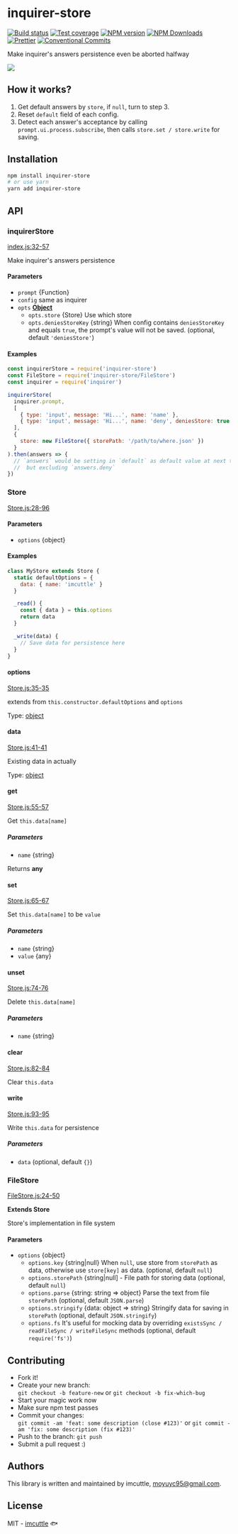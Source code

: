# inquirer-store

[![Build status](https://img.shields.io/travis/imcuttle/inquirer-store/master.svg?style=flat-square)](https://travis-ci.org/imcuttle/inquirer-store)
[![Test coverage](https://img.shields.io/codecov/c/github/imcuttle/inquirer-store.svg?style=flat-square)](https://codecov.io/github/imcuttle/inquirer-store?branch=master)
[![NPM version](https://img.shields.io/npm/v/inquirer-store.svg?style=flat-square)](https://www.npmjs.com/package/inquirer-store)
[![NPM Downloads](https://img.shields.io/npm/dm/inquirer-store.svg?style=flat-square&maxAge=43200)](https://www.npmjs.com/package/inquirer-store)
[![Prettier](https://img.shields.io/badge/code_style-prettier-ff69b4.svg?style=flat-square)](https://prettier.io/)
[![Conventional Commits](https://img.shields.io/badge/Conventional%20Commits-1.0.0-yellow.svg?style=flat-square)](https://conventionalcommits.org)

Make inquirer's answers persistence even be aborted halfway

![](./snapshot.svg)

## How it works?

1.  Get default answers by `store`, if `null`, turn to step 3.
2.  Reset `default` field of each config.
3.  Detect each answer's acceptance by calling `prompt.ui.process.subscribe`, then calls `store.set / store.write` for saving.

## Installation

```bash
npm install inquirer-store
# or use yarn
yarn add inquirer-store
```

## API

<!-- Generated by documentation.js. Update this documentation by updating the source code. -->

### inquirerStore

[index.js:32-57](https://github.com/imcuttle/inquirer-store/blob/6005124bca4f0f93e045c8f20f6b04186266f282/index.js#L32-L57 'Source code on GitHub')

Make inquirer's answers persistence

#### Parameters

- `prompt` {Function}
- `config` same as inquirer
- `opts` **[Object](https://developer.mozilla.org/docs/Web/JavaScript/Reference/Global_Objects/Object)**
  - `opts.store` {Store} Use which store
  - `opts.deniesStoreKey` {string}
    When config contains `deniesStoreKey` and equals `true`, the prompt's value will not be saved. (optional, default `'deniesStore'`)

#### Examples

```javascript
const inquirerStore = require('inquirer-store')
const FileStore = require('inquirer-store/FileStore')
const inquirer = require('inquirer')

inquirerStore(
  inquirer.prompt,
  [
    { type: 'input', message: 'Hi...', name: 'name' },
    { type: 'input', message: 'Hi...', name: 'deny', deniesStore: true }
  ],
  {
    store: new FileStore({ storePath: '/path/to/where.json' })
  }
).then(answers => {
  // `answers` would be setting in `default` as default value at next time
  //  but excluding `answers.deny`
})
```

### Store

[Store.js:28-96](https://github.com/imcuttle/inquirer-store/blob/6005124bca4f0f93e045c8f20f6b04186266f282/Store.js#L28-L96 'Source code on GitHub')

#### Parameters

- `options` {object}

#### Examples

```javascript
class MyStore extends Store {
  static defaultOptions = {
    data: { name: 'imcuttle' }
  }

  _read() {
    const { data } = this.options
    return data
  }

  _write(data) {
    // Save data for persistence here
  }
}
```

#### options

[Store.js:35-35](https://github.com/imcuttle/inquirer-store/blob/6005124bca4f0f93e045c8f20f6b04186266f282/Store.js#L35-L35 'Source code on GitHub')

extends from `this.constructor.defaultOptions` and `options`

Type: [object](https://developer.mozilla.org/docs/Web/JavaScript/Reference/Global_Objects/Object)

#### data

[Store.js:41-41](https://github.com/imcuttle/inquirer-store/blob/6005124bca4f0f93e045c8f20f6b04186266f282/Store.js#L41-L41 'Source code on GitHub')

Existing data in actually

Type: [object](https://developer.mozilla.org/docs/Web/JavaScript/Reference/Global_Objects/Object)

#### get

[Store.js:55-57](https://github.com/imcuttle/inquirer-store/blob/6005124bca4f0f93e045c8f20f6b04186266f282/Store.js#L55-L57 'Source code on GitHub')

Get `this.data[name]`

##### Parameters

- `name` {string}

Returns **any**

#### set

[Store.js:65-67](https://github.com/imcuttle/inquirer-store/blob/6005124bca4f0f93e045c8f20f6b04186266f282/Store.js#L65-L67 'Source code on GitHub')

Set `this.data[name]` to be `value`

##### Parameters

- `name` {string}
- `value` {any}

#### unset

[Store.js:74-76](https://github.com/imcuttle/inquirer-store/blob/6005124bca4f0f93e045c8f20f6b04186266f282/Store.js#L74-L76 'Source code on GitHub')

Delete `this.data[name]`

##### Parameters

- `name` {string}

#### clear

[Store.js:82-84](https://github.com/imcuttle/inquirer-store/blob/6005124bca4f0f93e045c8f20f6b04186266f282/Store.js#L82-L84 'Source code on GitHub')

Clear `this.data`

#### write

[Store.js:93-95](https://github.com/imcuttle/inquirer-store/blob/6005124bca4f0f93e045c8f20f6b04186266f282/Store.js#L93-L95 'Source code on GitHub')

Write `this.data` for persistence

##### Parameters

- `data` (optional, default `{}`)

### FileStore

[FileStore.js:24-50](https://github.com/imcuttle/inquirer-store/blob/6005124bca4f0f93e045c8f20f6b04186266f282/FileStore.js#L24-L50 'Source code on GitHub')

**Extends Store**

Store's implementation in file system

#### Parameters

- `options` {object}
  - `options.key` {string|null}
    When `null`, use store from `storePath` as data, otherwise use `store[key]` as data. (optional, default `null`)
  - `options.storePath` {string|null] - File path for storing data (optional, default `null`)
  - `options.parse` {string: string => object} Parse the text from file `storePath` (optional, default `JSON.parse`)
  - `options.stringify` {data: object => string} Stringify data for saving in `storePath` (optional, default `JSON.stringify`)
  - `options.fs` It's useful for mocking data by overriding `existsSync / readFileSync / writeFileSync` methods (optional, default `require('fs')`)

## Contributing

- Fork it!
- Create your new branch:  
  `git checkout -b feature-new` or `git checkout -b fix-which-bug`
- Start your magic work now
- Make sure npm test passes
- Commit your changes:  
  `git commit -am 'feat: some description (close #123)'` or `git commit -am 'fix: some description (fix #123)'`
- Push to the branch: `git push`
- Submit a pull request :)

## Authors

This library is written and maintained by imcuttle, <a href="mailto:moyuyc95@gmail.com">moyuyc95@gmail.com</a>.

## License

MIT - [imcuttle](https://github.com/imcuttle) 🐟
